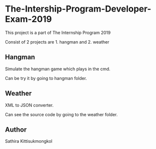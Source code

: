 # The-Intership-Program-Developer-Exam-2019

This project is a part of The Internship Program 2019

Consist of 2 projects are 1. hangman and 2. weather

## Hangman

Simulate the hangman game which plays in the cmd.

Can be try it by going to hangman folder.

## Weather

XML to JSON converter.

Can see the source code by going to the weather folder.

## Author 

Sathira Kittisukmongkol
